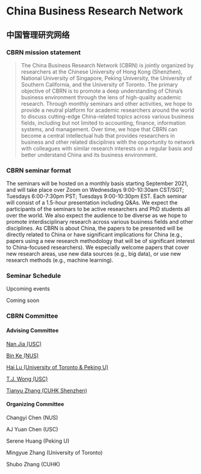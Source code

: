 # China Business Research Network
## 中国管理研究网络


### CBRN mission statement
 
> The China Business Research Network (CBRN) is jointly organized by researchers at the Chinese University of Hong Kong (Shenzhen), National University of Singapore, Peking University, the University of Southern California, and the University of Toronto. The primary objective of CBRN is to promote a deep understanding of China’s business environment through the lens of high-quality academic research. Through monthly seminars and other activities, we hope to provide a neutral platform for academic researchers around the world to discuss cutting-edge China-related topics across various business fields, including but not limited to accounting, finance, information systems, and management. Over time, we hope that CBRN can become a central intellectual hub that provides researchers in business and other related disciplines with the opportunity to network with colleagues with similar research interests on a regular basis and better understand China and its business environment.

### CBRN seminar format
 
The seminars will be hosted on a monthly basis starting September 2021, and will take place over Zoom on Wednesdays 9:00-10:30am CST/SGT; Tuesdays 6:00-7:30pm PST; Tuesdays 9:00-10:30pm EST. Each seminar will consist of a 1.5-hour presentation including Q&As. 
We expect the participants of the seminars to be active researchers and PhD students all over the world. We also expect the audience to be diverse as we hope to promote interdisciplinary research across various business fields and other disciplines.
As CBRN is about China, the papers to be presented will be directly related to China or have significant implications for China (e.g., papers using a new research methodology that will be of significant interest to China-focused researchers). We especially welcome papers that cover new research areas, use new data sources (e.g., big data), or use new research methods (e.g., machine learning).

### Seminar Schedule
Upcoming events

Coming soon
 
### CBRN Committee
#### Advising Committee 
 
[Nan Jia (USC)](https://www.marshall.usc.edu/personnel/nan-jia)

[Bin Ke (NUS)](https://bizfaculty.nus.edu.sg/faculty-details/?profId=451)

[Hai Lu (University of Toronto & Peking U)](https://www.rotman.utoronto.ca/FacultyAndResearch/Faculty/FacultyBios/Lu.aspx)

[T.J. Wong (USC)](https://www.marshall.usc.edu/personnel/tj-wong)

[Tianyu Zhang (CUHK Shenzhen)](https://sfi.cuhk.edu.cn/en/show-28-25.html)
 
#### Organizing Committee 
 
Changyi Chen (NUS)

AJ Yuan Chen (USC)

Serene Huang (Peking U)

Mingyue Zhang (University of Toronto)

Shubo Zhang (CUHK)
 

